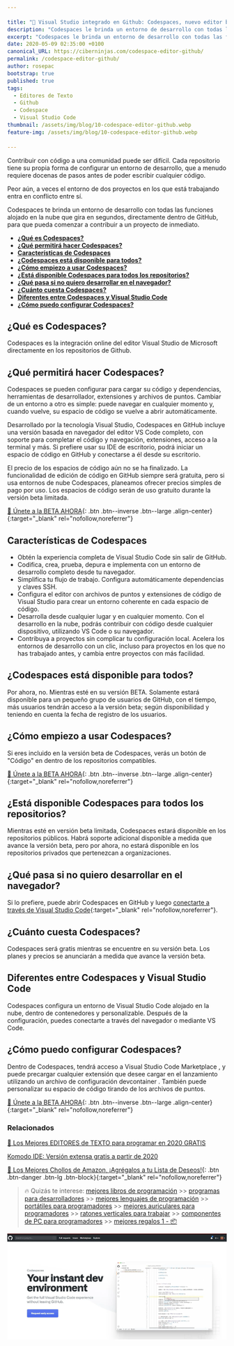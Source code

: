 ```yaml
---

title: "🥇 Visual Studio integrado en Github: Codespaces, nuevo editor beta integrado en tus repositorios"
description: "Codespaces le brinda un entorno de desarrollo con todas las funciones alojado en la nube que gira en segundos, directamente dentro de GitHub, para que pueda comenzar a contribuir a un proyecto de inmediato"
excerpt: "Codespaces le brinda un entorno de desarrollo con todas las funciones alojado en la nube que gira en segundos, directamente dentro de GitHub, para que pueda comenzar a contribuir a un proyecto de inmediato"
date: 2020-05-09 02:35:00 +0100
canonical_URL: https://ciberninjas.com/codespace-editor-github/
permalink: /codespace-editor-github/
author: rosepac
bootstrap: true
published: true
tags:
  - Editores de Texto
  - Github
  - Codespace
  - Visual Studio Code
thumbnail: /assets/img/blog/10-codespace-editor-github.webp
feature-img: /assets/img/blog/10-codespace-editor-github.webp

---
```


Contribuir con código a una comunidad puede ser difícil. Cada repositorio tiene su propia forma de configurar un entorno de desarrollo, que a menudo requiere docenas de pasos antes de poder escribir cualquier código.

Peor aún, a veces el entorno de dos proyectos en los que está trabajando entra en conflicto entre sí.

Codespaces te brinda un entorno de desarrollo con todas las funciones alojado en la nube que gira en segundos, directamente dentro de GitHub, para que pueda comenzar a contribuir a un proyecto de inmediato.
- [**¿Qué es Codespaces?**](#qué-es-codespaces)
- [**¿Qué permitirá hacer Codespaces?**](#qué-permitirá-hacer-codespaces)
- [**Características de Codespaces**](#características-de-codespaces)
- [**¿Codespaces está disponible para todos?**](#codespaces-está-disponible-para-todos)
- [**¿Cómo empiezo a usar Codespaces?**](#cómo-empiezo-a-usar-codespaces)
- [**¿Está disponible Codespaces para todos los repositorios?**](#está-disponible-codespaces-para-todos-los-repositorios)
- [**¿Qué pasa si no quiero desarrollar en el navegador?**](#qué-pasa-si-no-quiero-desarrollar-en-el-navegador)
- [**¿Cuánto cuesta Codespaces?**](#cuánto-cuesta-codespaces)
- [**Diferentes entre Codespaces y Visual Studio Code**](#diferentes-entre-codespaces-y-visual-studio-code)
- [**¿Cómo puedo configurar Codespaces?**](#cómo-puedo-configurar-codespaces)

## **¿Qué es Codespaces?**

Codespaces es la integración online del editor Visual Studio de Microsoft directamente en los repositorios de Github.

## **¿Qué permitirá hacer Codespaces?**
Codespaces se pueden configurar para cargar su código y dependencias, herramientas de desarrollador, extensiones y archivos de puntos. Cambiar de un entorno a otro es simple: puede navegar en cualquier momento y, cuando vuelve, su espacio de código se vuelve a abrir automáticamente.

Desarrollado por la tecnología Visual Studio, Codespaces en GitHub incluye una versión basada en navegador del editor VS Code completo, con soporte para completar el código y navegación, extensiones, acceso a la terminal y más. Si prefiere usar su IDE de escritorio, podrá iniciar un espacio de código en GitHub y conectarse a él desde su escritorio. 

El precio de los espacios de código aún no se ha finalizado. La funcionalidad de edición de código en GitHub siempre será gratuita, pero si usa entornos de nube Codespaces, planeamos ofrecer precios simples de pago por uso. Los espacios de código serán de uso gratuito durante la versión beta limitada.

[🔨 Únete a la BETA AHORA](https://github.com/features/codespaces/ "Solicita el ingreso en la versión beta del nuevo editor Codespace integrado en Github"){: .btn .btn--inverse .btn--large .align-center}{:target="_blank" rel="nofollow,noreferrer"}

## **Características de Codespaces**

- Obtén la experiencia completa de Visual Studio Code sin salir de GitHub.
- Codifica, crea, prueba, depura e implementa con un entorno de desarrollo completo desde tu navegador.
- Simplifica tu flujo de trabajo. Configura automáticamente dependencias y claves SSH.
- Configura el editor con archivos de puntos y extensiones de código de Visual Studio para crear un entorno coherente en cada espacio de código.
- Desarrolla desde cualquier lugar y en cualquier momento. Con el desarrollo en la nube, podrás contribuir con código desde cualquier dispositivo, utilizando VS Code o su navegador.
- Contribuya a proyectos sin complicar tu configuración local. Acelera los entornos de desarrollo con un clic, incluso para proyectos en los que no has trabajado antes, y cambia entre proyectos con más facilidad.

## **¿Codespaces está disponible para todos?**

Por ahora, no. Mientras esté en su versión BETA. Solamente estará disponible para un pequeño grupo de usuarios de GitHub, con el tiempo, más usuarios tendrán acceso a la versión beta; según disponibilidad y teniendo en cuenta la fecha de registro de los usuarios.

## **¿Cómo empiezo a usar Codespaces?**

Si eres incluido en la versión beta de Codespaces, verás un botón de "Código" en dentro de los repositorios compatibles.

[🔨 Únete a la BETA AHORA](https://github.com/features/codespaces/ "Solicita el ingreso en la versión beta del nuevo editor Codespace integrado en Github"){: .btn .btn--inverse .btn--large .align-center}{:target="_blank" rel="nofollow,noreferrer"}

## **¿Está disponible Codespaces para todos los repositorios?**

Mientras esté en versión beta limitada, Codespaces estará disponible en los repositorios públicos. Habrá soporte adicional disponible a medida que avance la versión beta, pero por ahora, no estará disponible en los repositorios privados que pertenezcan a organizaciones.

## **¿Qué pasa si no quiero desarrollar en el navegador?**

Si lo prefiere, puede abrir Codespaces en GitHub y luego [conectarte a través de Visual Studio Code](https://marketplace.visualstudio.com/items?itemName=ms-vsonline.vsonline){:target="_blank" rel="nofollow,noreferrer"}.

## **¿Cuánto cuesta Codespaces?**

Codespaces será gratis mientras se encuentre en su versión beta. Los planes y precios se anunciarán a medida que avance la versión beta.

## **Diferentes entre Codespaces y Visual Studio Code**

Codespaces configura un entorno de Visual Studio Code alojado en la nube, dentro de contenedores y personalizable. Después de la configuración, puedes conectarte a través del navegador o mediante VS Code.

## **¿Cómo puedo configurar Codespaces?**

Dentro de Codespaces, tendrá acceso a Visual Studio Code Marketplace , y puede precargar cualquier extensión que desee cargar en el lanzamiento utilizando un archivo de configuración devcontainer . También puede personalizar su espacio de código tirando de los archivos de puntos.

[🔨 Únete a la BETA AHORA](https://github.com/features/codespaces/ "Solicita el ingreso en la versión beta del nuevo editor Codespace integrado en Github"){: .btn .btn--inverse .btn--large .align-center}{:target="_blank" rel="nofollow,noreferrer"}

### **Relacionados** <!-- omit in toc -->

[🥇 Los Mejores EDITORES de TEXTO para programar en 2020 GRATIS](/mejores-editores-texto/)

[Komodo IDE: Versión extensa gratis a partir de 2020](/ide-komodo-gratis/)

[🛒 Los Mejores Chollos de Amazon, ¡Agrégalos a tu Lista de Deseos!](/amazon/ "Los Mejores Chollos de Amazon, Ofertas Flash, Black Monday y Amazon Prime Day"){: .btn .btn-danger .btn-lg .btn-block}{:target="_blank" rel="nofollow,noreferrer"}

> 🔥 Quizás te interese: [mejores libros de programación](/programar/) >> [programas para desarrolladores](/mejores-sistemas-operativos-para-hackear/) >> [mejores lenguajes de programación](/15-mejores-lenguajes-programacion/) >> [portátiles para programadores]() >> [mejores auriculares para programadores](/auriculares-dise%C3%B1o/) >> [ratones verticales para trabajar](/teclados-ratones-dise%C3%B1o/) >> [componentes de PC para programadores](/ordenadores-componentes/) >> [mejores regalos 1 - 📦](/black-friday-amazon/)

![Visual Studio integrado en Github: Codespaces, nuevo editor beta integrado en tus repositorios](/assets/img/blog/10-codespace-editor-github.webp "Visual Studio integrado en Github: Codespaces, nuevo editor beta integrado en tus repositorios")